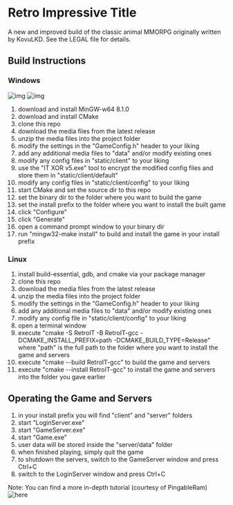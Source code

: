 # Retro Impressive Title
 A new and improved build of the classic animal MMORPG originally written by KovuLKD.
See the LEGAL file for details.


## Build Instructions
### Windows
![img](https://i.imgur.com/rMLrraJ.png)
![img](https://i.imgur.com/368cJ02.png)
1. download and install MinGW-w64 8.1.0
2. download and install CMake
3. clone this repo
4. download the media files from the latest release
5. unzip the media files into the project folder
6. modify the settings in the "GameConfig.h" header to your liking
7. add any additional media files to "data" and/or modify existing ones
8. modify any config files in "static/client" to your liking
9. use the "IT XOR v5.exe" tool to encrypt the modified config files and store them
in "static/client/default"
10. modify any config files in "static/client/config" to your liking
11. start CMake and set the source dir to this repo
12. set the binary dir to the folder where you want to build the game
13. set the install prefix to the folder where you want to install the built game
14. click "Configure"
15. click "Generate"
16. open a command prompt window to your binary dir
17. run "mingw32-make install" to build and install the game in your install prefix

### Linux
1. install build-essential, gdb, and cmake via your package manager
2. clone this repo
3. download the media files from the latest release
4. unzip the media files into the project folder
5. modify the settings in the "GameConfig.h" header to your liking
6. add any additional media files to "data" and/or modify existing ones
7. modify any config file in "static/client/config" to your liking
8. open a terminal window
9. execute "cmake -S RetroIT -B RetroIT-gcc -DCMAKE_INSTALL_PREFIX=path -DCMAKE_BUILD_TYPE=Release"
where "path" is the full path to the folder where you want to install the game and servers
10. execute "cmake --build RetroIT-gcc" to build the game and servers
11. execute "cmake --install RetroIT-gcc" to install the game and servers into the
folder you gave earlier


## Operating the Game and Servers
1. in your install prefix you will find "client" and "server" folders
2. start "LoginServer.exe"
3. start "GameServer.exe"
4. start "Game.exe"
5. user data will be stored inside the "server/data" folder
6. when finished playing, simply quit the game
7. to shutdown the servers, switch to the GameServer window and press Ctrl+C
8. switch to the LoginServer window and press Ctrl+C

Note: You can find a more in-depth tutorial (courtesy of PingableRam) ![here](https://docs.google.com/document/d/1mP41a-02IhHx_maUDV1KVInzSYQxq-2J_lhX--WDboI/edit?usp=sharing)

